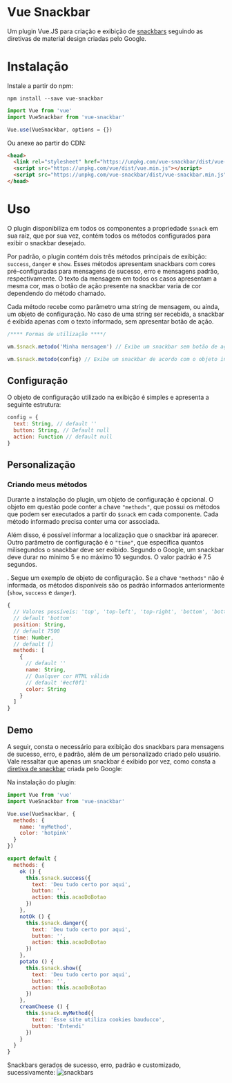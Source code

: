 # Vue Snackbar

Um plugin Vue.JS para criação e exibição de [snackbars](https://material.io/design/components/snackbars.html) seguindo as diretivas de material design criadas pelo Google.

# Instalação

Instale a partir do npm:
```console
npm install --save vue-snackbar
```
```javascript
import Vue from 'vue'
import VueSnackbar from 'vue-snackbar' 

Vue.use(VueSnackbar, options = {})
```
Ou anexe ao partir do CDN:

```html
<head>
  <link rel="stylesheet" href="https://unpkg.com/vue-snackbar/dist/vue-snackbar.min.css">  
  <script src="https://unpkg.com/vue/dist/vue.min.js"></script>
  <script src="https://unpkg.com/vue-snackbar/dist/vue-snackbar.min.js"></script>
</head>
```

# Uso
O plugin disponibiliza em todos os componentes a propriedade `$snack` em sua raiz, que por sua vez, contém todos os métodos configurados para exibir o snackbar desejado.

Por padrão, o plugin contém dois três métodos principais de exibição: `success`, `danger` e `show`. Esses métodos apresentam snackbars com cores pré-configuradas para mensagens de sucesso, erro e mensagens padrão, respectivamente. O texto da mensagem em todos os casos apresentam a mesma cor, mas o botão de ação presente na snackbar varia de cor dependendo do método chamado.

Cada método recebe como parâmetro uma string de mensagem, ou ainda, um objeto de configuração. No caso de uma string ser recebida, a snackbar é exibida apenas com o texto informado, sem apresentar botão de ação.

```javascript
/**** Formas de utilização ****/

vm.$snack.metodo('Minha mensagem') // Exibe um snackbar sem botão de ação

vm.$snack.metodo(config) // Exibe um snackbar de acordo com o objeto informado

```

## Configuração
O objeto de configuração utilizado na exibição é simples e apresenta a seguinte estrutura:
```javascript
config = {
  text: String, // default ''
  button: String, // Default null
  action: Function // default null
}
```

## Personalização

### Criando meus métodos

Durante a instalação do plugin, um objeto de configuração é opcional. O objeto em questão pode conter a chave `"methods"`, que possui os métodos que podem ser executados a partir do `$snack` em cada componente. Cada método informado precisa conter uma cor associada.

Além disso, é possível informar a localização que o snackbar irá aparecer. Outro parâmetro de configuração é o `"time"`, que especifica quantos milisegundos o snackbar deve ser exibido. Segundo o Google, um snackbar deve durar no mínimo 5 e no máximo 10 segundos. O valor padrão é 7.5 segundos.

. Segue um exemplo de objeto de configuração. Se a chave `"methods"` não é informada, os métodos disponíveis são os padrão informados anteriormente (`show`, `success` e `danger`).


```javascript
{
  // Valores possíveis: 'top', 'top-left', 'top-right', 'bottom', 'bottom-left' e 'bottom-right'
  // default 'bottom'
  position: String,
  // default 7500
  time: Number,
  // default []
  methods: [
    {
      // default ''
      name: String,
      // Qualquer cor HTML válida
      // default '#ecf0f1'
      color: String
    }
  ]
}
```

## Demo

A seguir, consta o necessário para exibição dos snackbars para mensagens de sucesso, erro, e padrão, além de um personalizado criado pelo usuário. Vale ressaltar que apenas um snackbar é exibido por vez, como consta a [diretiva de snackbar](https://material.io/design/components/snackbars.html) criada pelo Google:

Na instalação do plugin:
```javascript
import Vue from 'vue'
import VueSnackbar from 'vue-snackbar' 

Vue.use(VueSnackbar, {
  methods: {
    name: 'myMethod',
    color: 'hotpink'
  }
})
```

```javascript
export default {
  methods: {
    ok () {
      this.$snack.success({
        text: 'Deu tudo certo por aqui',
        button: '',
        action: this.acaoDoBotao
      })
    },
    notOk () {
      this.$snack.danger({
        text: 'Deu tudo certo por aqui',
        button: '',
        action: this.acaoDoBotao
      })
    },
    potato () {
      this.$snack.show({
        text: 'Deu tudo certo por aqui',
        button: '',
        action: this.acaoDoBotao
      })
    },
    creamCheese () {
      this.$snack.myMethod({
        text: 'Esse site utiliza cookies bauducco',
        button: 'Entendi'
      })
    }
  }
}
```

Snackbars gerados de sucesso, erro, padrão e customizado, sucessivamente:
![snackbars](/img/defaults.png)

